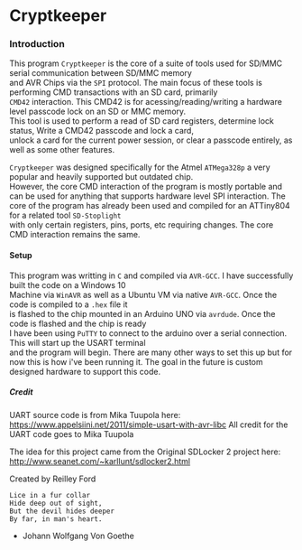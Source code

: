 # Cryptkeeper

### Introduction ###
This program `Cryptkeeper` is the core of a suite of tools used for SD/MMC serial communication between SD/MMC memory  
and AVR Chips via the `SPI` protocol. The main focus of these tools is performing CMD transactions with an SD card, primarily  
`CMD42` interaction. This CMD42 is for acessing/reading/writing a hardware level passcode lock on an SD or MMC memory.  
This tool is used to perform a read of SD card registers, determine lock status, Write a CMD42 passcode and lock a card,  
unlock a card for the current power session, or clear a passcode entirely, as well as some other features. 

`Cryptkeeper` was designed specifically for the Atmel `ATMega328p` a very popular and heavily supported but outdated chip.  
However, the core CMD interaction of the program is mostly portable and can be used for anything that supports hardware level
SPI interaction. The core of the program has already been used and compiled for an ATTiny804 for a related tool `SD-Stoplight`  
with only certain registers, pins, ports, etc requiring changes. The core CMD interaction remains the same. 

#### Setup ####
This program was writting in `C` and compiled via `AVR-GCC`. I have successfully built the code on a Windows 10  
Machine via `WinAVR` as well as a Ubuntu VM via native `AVR-GCC`. Once the code is compiled to a `.hex` file it  
is flashed to the chip mounted in an Arduino UNO via `avrdude`. Once the code is flashed and the chip is ready  
I have been using `PuTTY` to connect to the arduino over a serial connection. This will start up the USART terminal  
and the program will begin. There are many other ways to set this up but for now this is how i've been running it. 
The goal in the future is custom designed hardware to support this code. 

##### Credit #####
UART source code is from Mika Tuupola here:  
https://www.appelsiini.net/2011/simple-usart-with-avr-libc
All credit for the UART code goes to Mika Tuupola

The idea for this project came from the Original SDLocker 2 project here:
http://www.seanet.com/~karllunt/sdlocker2.html

Created by Reilley Ford

`Lice in a fur collar`  
`Hide deep out of sight,`  
`But the devil hides deeper`  
`By far, in man's heart.`  
- Johann Wolfgang Von Goethe
